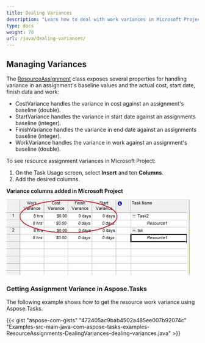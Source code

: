 ```yaml
---
title: Dealing Variances
description: "Learn how to deal with work variances in Microsoft Project (MPP/XML) files using Aspose.Tasks for Java."
type: docs
weight: 70
url: /java/dealing-variances/
---
```


## **Managing Variances**
The [ResourceAssignment](https://reference.aspose.com/tasks/java/com.aspose.tasks/ResourceAssignment) class exposes several properties for handling variance in an assignment's baseline values and the actual cost, start date, finish data and work:

- CostVariance handles the variance in cost against an assignment's baseline (double).
- StartVariance handles the variance in start date against an assignments baseline (integer).
- FinishVariance handles the variance in end date against an assignments baseline (integer).
- WorkVariance handles the variance in work against an assignment's baseline (double).

To see resource assignment variances in Microsoft Project:

1. On the Task Usage screen, select **Insert** and ten **Columns**.
2. Add the desired columns.

**Variance columns added in Microsoft Project**

![dealing with variances in Microsoft Project 2010](dealing-variances_1.png)

### **Getting Assignment Variance in Aspose.Tasks**
The following example shows how to get the resource work variance using Aspose.Tasks.

{{< gist "aspose-com-gists" "472405ac9bab4502a485ee007b92074c" "Examples-src-main-java-com-aspose-tasks-examples-ResourceAssignments-DealingVariances-dealing-variances.java" >}}
